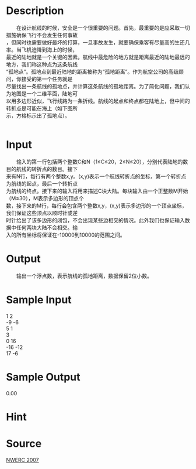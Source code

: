 
# Description

<div class="content"><p>　　在设计航线的时候，安全是一个很重要的问题。首先，最重要的是应采取一切措施确保飞行不会发生任何事故<br/>
，但同时也需要做好最坏的打算，一旦事故发生，就要确保乘客有尽量高的生还几率。当飞机迫降到海上的时候，<br/>
最近的陆地就是一个关键的因素。航线中最危险的地方就是距离最近的陆地最远的地方，我们称这种点为这条航线<br/>
“孤地点”。孤地点到最近陆地的距离被称为“孤地距离”。作为航空公司的高级顾问，你接受的第一个任务就是<br/>
尽量找出一条航线的孤地点，并计算这条航线的孤地距离。为了简化问题，我们认为地图是一个二维平面，陆地可<br/>
以用多边形近似，飞行线路为一条折线。航线的起点和终点都在陆地上，但中间的转折点是可能在海上（如下图所<br/>
示，方格标示出了孤地点）。</p>
<p><span style="font-size: medium"><img border="0" alt="" src="/source/bzoj/1020/img/aHR0cHM6Ly9seWRzeS5jb20vSnVkZ2VPbmxpbmUvaW1hZ2VzLzEwMjAvMS5qcGc=.jpg"/> </span></p></div>

# Input

<div class="content"><p>　　输入的第一行包括两个整数C和N（1≤C≤20，2≤N≤20），分别代表陆地的数目的航线的转折点的数目。接下<br/>
来有N行，每行有两个整数x,y。(x,y)表示一个航线转折点的坐标，第一个转折点为航线的起点，最后一个转折点<br/>
为航线的终点。接下来的输入将用来描述C块大陆。每块输入由一个正整数M开始（M≤30），M表示多边形的顶点个<br/>
数，接下来的M行，每行会包含两个整数x,y，(x,y)表示多边形的一个顶点坐标，我们保证这些顶点以顺时针或逆<br/>
时针给出了该多边形的闭包，不会出现某些边相交的情况。此外我们也保证输入数据中任何两块大陆不会相交。输<br/>
入的所有坐标将保证在-10000到10000的范围之间。</p></div>

# Output

<div class="content"><p>　　输出一个浮点数，表示航线的孤地距离，数据保留2位小数。</p></div>

# Sample Input

<div class="content"><span class="sampledata">1 2<br/>
-9 -6<br/>
5 1<br/>
3<br/>
0 16<br/>
-16 -12<br/>
17 -6	</span></div>

# Sample Output

<div class="content"><span class="sampledata">0.00</span></div>

# Hint

<div class="content"><p></p></div>

# Source

<div class="content"><p><a href="problemset.php?search=NWERC 2007">NWERC 2007</a></p></div>

